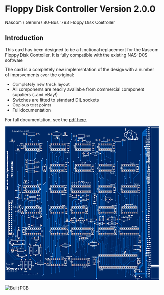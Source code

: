 # Floppy Disk Controller Version 2.0.0

Nascom / Gemini / 80-Bus 1793 Floppy Disk Controller

## Introduction

This card has been designed to be a functional replacement for the Nascom Floppy Disk Controller.  It is fully compatible with the existing NAS-DOS software

The card is a completely new implementation of the design with a number of improvements over the original:

*	Completely new track layout
*	All components are readily available from commercial component suppliers (..and eBay!)
*	Switches are fitted to standard  DIL sockets
*	Copious test points
* Full documentation

For full documentation, see the [pdf here](FDC.pdf).  

 ![PCB From JLCPCB](pcb.png)

  ![Built PCB](built_pcb.png)
